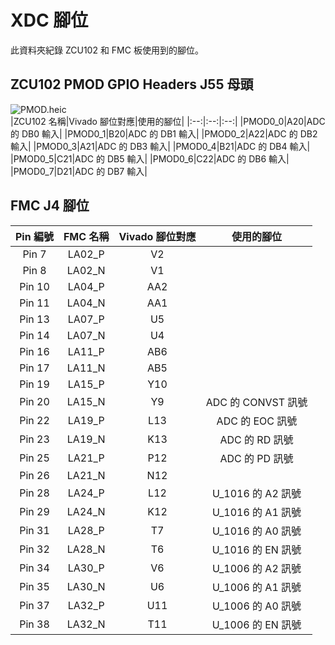 # XDC 腳位  
此資料夾紀錄 ZCU102 和 FMC 板使用到的腳位。  
  
## ZCU102 PMOD GPIO Headers J55 母頭  
![PMOD.heic](PMOD.heic "PMOD.heic")  
|ZCU102 名稱|Vivado 腳位對應|使用的腳位|
|:--:|:--:|:--:|
|PMOD0_0|A20|ADC 的 DB0 輸入|
|PMOD0_1|B20|ADC 的 DB1 輸入|
|PMOD0_2|A22|ADC 的 DB2 輸入|
|PMOD0_3|A21|ADC 的 DB3 輸入|
|PMOD0_4|B21|ADC 的 DB4 輸入|
|PMOD0_5|C21|ADC 的 DB5 輸入|
|PMOD0_6|C22|ADC 的 DB6 輸入|
|PMOD0_7|D21|ADC 的 DB7 輸入|
  
## FMC J4 腳位  
|Pin 編號|FMC 名稱|Vivado 腳位對應|使用的腳位|
|:--:|:--:|:--:|:--:|
|Pin 7|LA02_P|V2||
|Pin 8|LA02_N|V1||
|Pin 10|LA04_P|AA2||
|Pin 11|LA04_N|AA1||
|Pin 13|LA07_P|U5||
|Pin 14|LA07_N|U4||
|Pin 16|LA11_P|AB6||
|Pin 17|LA11_N|AB5||
|Pin 19|LA15_P|Y10||
|Pin 20|LA15_N|Y9|ADC 的 CONVST 訊號|
|Pin 22|LA19_P|L13|ADC 的 EOC 訊號|
|Pin 23|LA19_N|K13|ADC 的 RD 訊號|
|Pin 25|LA21_P|P12|ADC 的 PD 訊號|
|Pin 26|LA21_N|N12||
|Pin 28|LA24_P|L12|U_1016 的 A2 訊號|
|Pin 29|LA24_N|K12|U_1016 的 A1 訊號|
|Pin 31|LA28_P|T7|U_1016 的 A0 訊號|
|Pin 32|LA28_N|T6|U_1016 的 EN 訊號|
|Pin 34|LA30_P|V6|U_1006 的 A2 訊號|
|Pin 35|LA30_N|U6|U_1006 的 A1 訊號|
|Pin 37|LA32_P|U11|U_1006 的 A0 訊號|
|Pin 38|LA32_N|T11|U_1006 的 EN 訊號|
